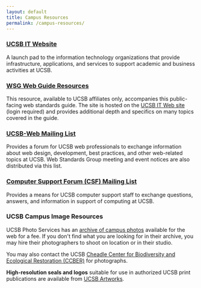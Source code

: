 ```yaml
---
layout: default
title: Campus Resources
permalink: /campus-resources/
---
```


### [UCSB IT Website](http://it.ucsb.edu/)

A launch pad to the information technology organizations that provide
infrastructure, applications, and services to support academic and business
activities at UCSB.

### [WSG Web Guide Resources](https://it.ucsb.edu/resources/web-standards-guide-resources)

This resource, available to UCSB affiliates only, accompanies this
public-facing web standards guide. The site is hosted on the
[UCSB IT Web site](http://it.ucsb.edu/) (login required) and
provides additional depth and specifics on many topics covered in the guide.

### [UCSB-Web Mailing List](https://lists.ucsb.edu/mailman/listinfo/ucsb-web)

Provides a forum for UCSB web professionals to exchange information about web
design, development, best practices, and other web-related topics at UCSB. Web
Standards Group meeting and event notices are also distributed via this list.

### [Computer Support Forum (CSF) Mailing List](https://lists.ucsb.edu/mailman/listinfo/csf)

Provides a means for UCSB computer support staff to exchange questions,
answers, and information in support of computing at UCSB.

### UCSB Campus Image Resources

UCSB Photo Services has an
[archive of campus photos](http://photo.production.id.ucsb.edu/) available for
the web for a fee. If you don't find what you are looking for in their archive,
you may hire their photographers to shoot on location or in their studio.

You may also contact the UCSB
[Cheadle Center for Biodiversity and Ecological Restoration (CCBER)](http://ccber.ucsb.edu)
for photographs.

**High-resolution seals and logos** suitable for use in authorized UCSB
print publications are available from
[UCSB Artworks](http://www.aw.id.ucsb.edu/logos/).
